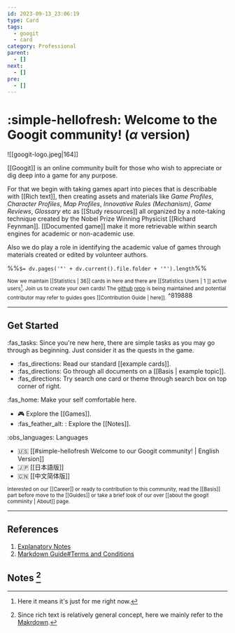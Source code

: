 ```yaml
---
id: 2023-09-13_23:06:19
type: Card
tags:
  - googit
  - card
category: Professional
parent:
  - []
next:
  - []
pre:
  - []
---
```

# :simple-hellofresh: Welcome to the Googit  community! (_α_ version)
<span class="float-left mr-2.5">![[googit-logo.jpeg|164]]</span>

<span>

[[Googit]] is an online community built for those who wish to appreciate or dig deep into a game for any purpose. 

For that we begin with taking games apart into pieces that is describable with [[Rich text]], then creating assets and materials like _Game Profiles_, _Character Profiles_, _Map Profiles_, _Innovative Rules (Mechanism)_, _Game Reviews_, _Glossary_ etc as [[Study resources]] all organized by a note-taking technique created by the Nobel Prize Winning Physicist [[Richard Feynman]]. [[Documented game]] make it more retrievable within search engines for academic or non-academic use.
</span>

Also we do play a role in identifying the academic value of games through materials created or edited by volunteer authors.
<p>

%%`$= dv.pages('"' + dv.current().file.folder + '"').length`%%

<sub class="">Now we maintain [[Statistics | 36]] cards in here and there are [[Statistics Users | 1 ]] active users[^1]. </sub>
<sub>Join us to create your own cards! The [github](https://en.wikipedia.org/wiki/GitHub) [repo](https://github.com/talkbear/googit) is being maintained and potential contributor may refer to guides goes [[Contribution Guide | here]].</sub> ^819888

</p>

---

## Get Started

:fas_tasks:  Since you're new here, there are simple tasks as you may go through as beginning. Just consider it as the quests in the game.

- :fas_directions:  Read our standard [[example cards]].
- :fas_directions:  Go through all documents on a [[Basis | example topic]].
- :fas_directions:  Try search one card or theme through search box on top corner of right.

:fas_home:   Make your self comfortable here.

- :video_game: Explore the [[Games]].
- :fas_feather_alt: :  Explore the [[Notes]].

:obs_languages: Languages

- 🇺🇸 [[#simple-hellofresh Welcome to our Googit community! | English Version]]
- 🇯🇵 [[日本語版]]
- 🇨🇳  [[中文简体版]]

<sub>Interested on our [[Career]] or ready to contribution to this community, read the [[Basis]] part before move to the [[Guides]] or take a brief look of our over [[about the googit comminity | About]] page.<sub>

---


## References

1. [Explanatory Notes](https://en.wikipedia.org/wiki/Help:Explanatory_notes)
2. [Markdown Guide#Terms and Conditions](https://www.markdownguide.org/terms-and-conditions)


## Notes [^2]

[^1]: Here it means it's just for me right now.
[^2]: Since rich text is relatively general concept, here we mainly refer to the [Makrdown](https://en.wikipedia.org/wiki/Markdown).